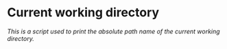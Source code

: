 # Current working directory
_This is a script used to print the absolute path name of the current working directory._
